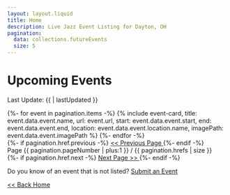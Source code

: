 ```yaml
---
layout: layout.liquid
title: Home
description: Live Jazz Event Listing for Dayton, OH
pagination:
  data: collections.futureEvents
  size: 5
---
```


# Upcoming Events

Last Update: {{ | lastUpdated }}

<section class="events-list">
	{%- for event in pagination.items -%}
		{% include event-card, 
			title: event.data.event.name,
			url: event.url,
			start: event.data.event.start,
			end: event.data.event.end,
			location: event.data.event.location.name,
			imagePath: event.data.event.imagePath
		%}
	{%- endfor -%}
	<div id="pagination">
		<div id="pagination-link-previous">
			{%- if pagination.href.previous -%}
				<a 
					href={{ pagination.href.previous }}
				>
					<< Previous Page
				</a>
			{%- endif -%}
		</div>
		<div id="pagination-current-page">
		  Page {{ pagination.pageNumber | plus:1 }} / {{ pagination.hrefs | size }}
		</div>
		<div id="pagination-link-next">
			{%- if pagination.href.next -%}
				<a 
					href={{ pagination.href.next }}
				>
					Next Page >>
				</a>
			{%- endif -%}
		</div>
	</div>
</section>

Do you know of an event that is not listed?
<a href="/submit" class="btn btn-inline">Submit an Event</a>

[<< Back Home](/)

